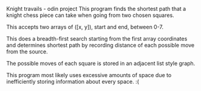 Knight travails - odin project
This program finds the shortest path that a knight chess piece can take when going from two chosen squares. 

This accepts two arrays of ([x, y]), start and end, between 0-7.

This does a breadth-first search starting from the first array coordinates and determines shortest path by
recording distance of each possible move from the source.

The possible moves of each square is stored in an adjacent list style graph.

This program most likely uses excessive amounts of space due to inefficiently storing information about every space. :(
